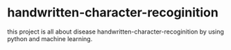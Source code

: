 # handwritten-character-recoginition
this project is all about disease handwritten-character-recoginition by using python and machine learning.
